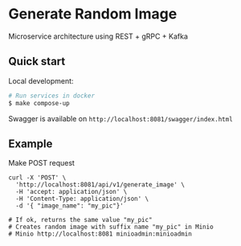 # Generate Random Image

Microservice architecture using REST + gRPC + Kafka

## Quick start
Local development:
```sh
# Run services in docker
$ make compose-up
```

Swagger is available on `http://localhost:8081/swagger/index.html`


## Example

Make POST request
```
curl -X 'POST' \
  'http://localhost:8081/api/v1/generate_image' \
  -H 'accept: application/json' \
  -H 'Content-Type: application/json' \
  -d '{ "image_name": "my_pic"}'
  
# If ok, returns the same value "my_pic"
# Сreates random image with suffix name "my_pic" in Minio
# Minio http://localhost:8081 minioadmin:minioadmin 
```





